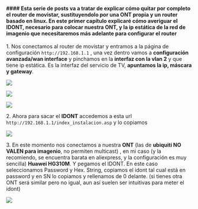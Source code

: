 #### #### Esta serie de posts va a tratar de explicar cómo quitar por completo el router de movistar, sustituyendolo por una ONT propia y un router basado en linux. En este primer capítulo explicaré cómo averiguar el IDONT, necesario para colocar nuestra ONT, y la ip estática de la red de imagenio que necesitaremos más adelante para configurar el router

1\. Nos conectamos al router de movistar y entramos a la página de configuración `http://192.168.1.1` , una vez dentro vamos a **configuración avanzada/wan interface** y pinchamos en la **interfaz con la vlan 2** y que tiene ip estática. Es la interfaz del servicio de TV, **apuntamos la ip, máscara y gateway**.

![](<https://i.postimg.cc/50JQzSkH/01.png>)

![](<https://i.postimg.cc/1X5gC5Ss/02.png>)

![](<https://i.postimg.cc/63h2f4DM/03.png>)

2\. Ahora para sacar el **IDONT** accedemos a esta url `http://192.168.1.1/index_instalacion.asp` y lo copiamos

![](<https://i.postimg.cc/WpXqDrm3/04.png>)

3\. En este momento nos conectamos a nuestra **ONT** (las de **ubiquiti NO VALEN para imagenio**, no permiten multicast) , en mi caso (y la recomiendo, se encuentra barata en aliexpress, y la configuración es muy sencilla) **Huawei HG310M**. Y pegamos el IDONT. En este caso seleccionamos Password y Hex. String, copiamos el idont tal cual está en password y en SN lo copiamos y rellenamos de 0 delante. (si tienes otra ONT será similar pero no igual, aun así suelen ser intuitivas para meter el idont)

![](<https://i.postimg.cc/tRZ7gfgr/05-LI.jpg>)